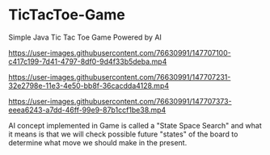 # TicTacToe-Game
Simple Java Tic Tac Toe Game Powered by AI



https://user-images.githubusercontent.com/76630991/147707100-c417c199-7d41-4797-8df0-9d4f33b5deba.mp4



https://user-images.githubusercontent.com/76630991/147707231-32e2798e-11e3-4e50-bb8f-36cacdda4128.mp4



https://user-images.githubusercontent.com/76630991/147707373-eeea6243-a7dd-46ff-99e9-87b1ccf1be38.mp4



AI concept implemented in Game is called a "State Space Search" and what it means is that we will check possible future "states" of the board to determine what move we should make in the present.
